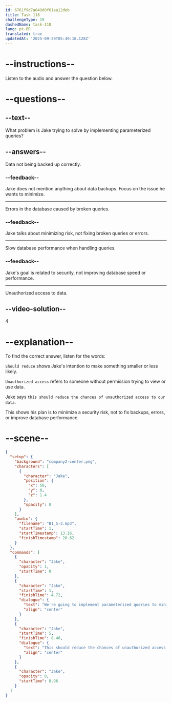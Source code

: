 ```yaml
---
id: 6761f9d7a849d8f61aa12deb
title: Task 118
challengeType: 19
dashedName: task-118
lang: pt-BR
translated: true
updatedAt: '2025-09-29T05:49:18.128Z'
---
```

<!-- (audio) Jake: We're going to implement parameterized queries to minimize the risk. This should reduce the chances of unauthorized access to our data. -->

# --instructions--

Listen to the audio and answer the question below.

# --questions--

## --text--

What problem is Jake trying to solve by implementing parameterized queries?

## --answers--

Data not being backed up correctly.

### --feedback--

Jake does not mention anything about data backups. Focus on the issue he wants to minimize.

---

Errors in the database caused by broken queries.

### --feedback--

Jake talks about minimizing risk, not fixing broken queries or errors.

---

Slow database performance when handling queries.

### --feedback--

Jake's goal is related to security, not improving database speed or performance.

---

Unauthorized access to data.

## --video-solution--

4

# --explanation--

To find the correct answer, listen for the words:  

`Should reduce` shows Jake's intention to make something smaller or less likely.    

`Unauthorized access` refers to someone without permission trying to view or use data.  

Jake says `this should reduce the chances of unauthorized access to our data`. 

This shows his plan is to minimize a security risk, not to fix backups, errors, or improve database performance.

# --scene--

```json
{
  "setup": {
    "background": "company2-center.png",
    "characters": [
      {
        "character": "Jake",
        "position": {
          "x": 50,
          "y": 0,
          "z": 1.4
        },
        "opacity": 0
      }
    ],
    "audio": {
      "filename": "B1_5-3.mp3",
      "startTime": 1,
      "startTimestamp": 13.16,
      "finishTimestamp": 20.62
    }
  },
  "commands": [
    {
      "character": "Jake",
      "opacity": 1,
      "startTime": 0
    },
    {
      "character": "Jake",
      "startTime": 1,
      "finishTime": 4.72,
      "dialogue": {
        "text": "We're going to implement parameterized queries to minimize the risk.",
        "align": "center"
      }
    },
    {
      "character": "Jake",
      "startTime": 5,
      "finishTime": 8.46,
      "dialogue": {
        "text": "This should reduce the chances of unauthorized access to our data.",
        "align": "center"
      }
    },
    {
      "character": "Jake",
      "opacity": 0,
      "startTime": 8.96
    }
  ]
}
```
